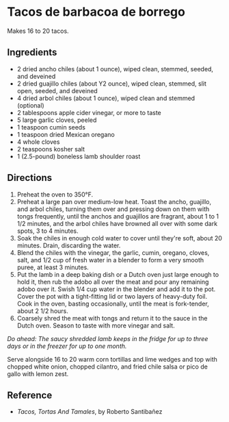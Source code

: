 # Tacos de barbacoa de borrego

Makes 16 to 20 tacos.

## Ingredients

- 2 dried ancho chiles (about 1 ounce), wiped clean, stemmed, seeded, and deveined
- 2 dried guajillo chiles (about Y2 ounce), wiped clean, stemmed, slit open, seeded, and deveined
- 4 dried arbol chiles (about 1 ounce), wiped clean and stemmed (optional)
- 2 tablespoons apple cider vinegar, or more to taste
- 5 large garlic cloves, peeled
- 1 teaspoon cumin seeds
- 1 teaspoon dried Mexican oregano
- 4 whole cloves
- 2 teaspoons kosher salt
- 1 (2.5-pound) boneless lamb shoulder roast

## Directions

1. Preheat the oven to 350°F.
2. Preheat a large pan over medium-low heat. Toast the ancho, guajillo, and arbol chiles, turning them over and pressing down on them with tongs frequently, until the anchos and guajillos are fragrant, about 1 to 1 1/2 minutes, and the arbol chiles have browned all over with some dark spots, 3 to 4 minutes.
3. Soak the chiles in enough cold water to cover until they're soft, about 20 minutes. Drain, discarding the water.
4. Blend the chiles with the vinegar, the garlic, cumin, oregano, cloves, salt, and 1/2 cup of fresh water in a blender to form a very smooth puree, at least 3 minutes.
5. Put the lamb in a deep baking dish or a Dutch oven just large enough to hold it, then rub the adobo all over the meat and pour any remaining adobo over it. Swish 1/4 cup water in the blender and add it to the pot. Cover the pot with a tight-fitting lid or two layers of heavy-duty foil. Cook in the oven, basting occasionally, until the meat is fork-tender, about 2 1/2 hours.
6. Coarsely shred the meat with tongs and return it to the sauce in the Dutch oven. Season to taste with more vinegar and salt.

*Do ahead: The saucy shredded lamb keeps in the fridge for up to three days or in the freezer for up to one month.*

Serve alongside 16 to 20 warm corn tortillas and lime wedges and top with chopped white onion, chopped cilantro, and fried chile salsa or pico de gallo with lemon zest.

## Reference

- *Tacos, Tortas And Tamales*, by Roberto Santibañez
